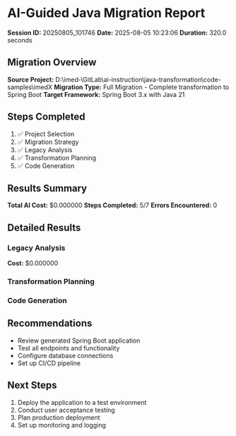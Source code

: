 # AI-Guided Java Migration Report

**Session ID:** 20250805_101746
**Date:** 2025-08-05 10:23:06
**Duration:** 320.0 seconds

## Migration Overview

**Source Project:** D:\imed-\GitLab\ai-instruction\java-transformation\code-samples\imedX
**Migration Type:** Full Migration - Complete transformation to Spring Boot
**Target Framework:** Spring Boot 3.x with Java 21

## Steps Completed

1. ✅ Project Selection
2. ✅ Migration Strategy
3. ✅ Legacy Analysis
4. ✅ Transformation Planning
5. ✅ Code Generation

## Results Summary

**Total AI Cost:** $0.000000
**Steps Completed:** 5/7
**Errors Encountered:** 0

## Detailed Results

### Legacy Analysis
**Cost:** $0.000000

### Transformation Planning

### Code Generation


## Recommendations

- Review generated Spring Boot application
- Test all endpoints and functionality
- Configure database connections
- Set up CI/CD pipeline

## Next Steps

1. Deploy the application to a test environment
2. Conduct user acceptance testing
3. Plan production deployment
4. Set up monitoring and logging
